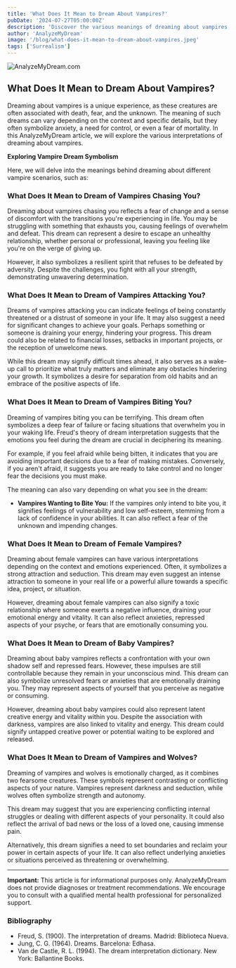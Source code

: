 ```yaml
---
title: 'What Does It Mean to Dream About Vampires?'
pubDate: '2024-07-27T05:00:00Z'
description: 'Discover the various meanings of dreaming about vampires, from stalking and attack to other symbolisms.'
author: 'AnalyzeMyDream'
image: '/blog/what-does-it-mean-to-dream-about-vampires.jpeg'
tags: ['Surrealism']
---
```


![AnalyzeMyDream.com](/blog/what-does-it-mean-to-dream-about-vampires.jpeg)

## What Does It Mean to Dream About Vampires?

Dreaming about vampires is a unique experience, as these creatures are often associated with death, fear, and the unknown. The meaning of such dreams can vary depending on the context and specific details, but they often symbolize anxiety, a need for control, or even a fear of mortality. In this AnalyzeMyDream article, we will explore the various interpretations of dreaming about vampires. 

**Exploring Vampire Dream Symbolism**

Here, we will delve into the meanings behind dreaming about different vampire scenarios, such as:

### What Does It Mean to Dream of Vampires Chasing You?

Dreaming about vampires chasing you reflects a fear of change and a sense of discomfort with the transitions you're experiencing in life. You may be struggling with something that exhausts you, causing feelings of overwhelm and defeat. This dream can represent a desire to escape an unhealthy relationship, whether personal or professional, leaving you feeling like you're on the verge of giving up. 

However, it also symbolizes a resilient spirit that refuses to be defeated by adversity. Despite the challenges, you fight with all your strength, demonstrating unwavering determination.

### What Does It Mean to Dream of Vampires Attacking You?

Dreams of vampires attacking you can indicate feelings of being constantly threatened or a distrust of someone in your life. It may also suggest a need for significant changes to achieve your goals.  Perhaps something or someone is draining your energy, hindering your progress. This dream could also be related to financial losses, setbacks in important projects, or the reception of unwelcome news. 

While this dream may signify difficult times ahead, it also serves as a wake-up call to prioritize what truly matters and eliminate any obstacles hindering your growth. It symbolizes a desire for separation from old habits and an embrace of the positive aspects of life.

### What Does It Mean to Dream of Vampires Biting You?

Dreaming of vampires biting you can be terrifying. This dream often symbolizes a deep fear of failure or facing situations that overwhelm you in your waking life. Freud's theory of dream interpretation suggests that the emotions you feel during the dream are crucial in deciphering its meaning.

For example, if you feel afraid while being bitten, it indicates that you are avoiding important decisions due to a fear of making mistakes. Conversely, if you aren't afraid, it suggests you are ready to take control and no longer fear the decisions you must make.

The meaning can also vary depending on what you see in the dream:

- **Vampires Wanting to Bite You:**  If the vampires only intend to bite you, it signifies feelings of vulnerability and low self-esteem, stemming from a lack of confidence in your abilities. It can also reflect a fear of the unknown and impending changes.

### What Does It Mean to Dream of Female Vampires?

Dreaming about female vampires can have various interpretations depending on the context and emotions experienced. Often, it symbolizes a strong attraction and seduction. This dream may even suggest an intense attraction to someone in your real life or a powerful allure towards a specific idea, project, or situation. 

However, dreaming about female vampires can also signify a toxic relationship where someone exerts a negative influence, draining your emotional energy and vitality. It can also reflect anxieties, repressed aspects of your psyche, or fears that are emotionally consuming you.

### What Does It Mean to Dream of Baby Vampires?

Dreaming about baby vampires reflects a confrontation with your own shadow self and repressed fears. However, these impulses are still controllable because they remain in your unconscious mind. This dream can also symbolize unresolved fears or anxieties that are emotionally draining you. They may represent aspects of yourself that you perceive as negative or consuming.

However, dreaming about baby vampires could also represent latent creative energy and vitality within you. Despite the association with darkness, vampires are also linked to vitality and energy. This dream could signify untapped creative power or potential waiting to be explored and released.

### What Does It Mean to Dream of Vampires and Wolves?

Dreaming of vampires and wolves is emotionally charged, as it combines two fearsome creatures. These symbols represent contrasting or conflicting aspects of your nature. Vampires represent darkness and seduction, while wolves often symbolize strength and autonomy.

This dream may suggest that you are experiencing conflicting internal struggles or dealing with different aspects of your personality. It could also reflect the arrival of bad news or the loss of a loved one, causing immense pain. 

Alternatively, this dream signifies a need to set boundaries and reclaim your power in certain aspects of your life. It can also reflect underlying anxieties or situations perceived as threatening or overwhelming.

---

**Important:** This article is for informational purposes only. AnalyzeMyDream does not provide diagnoses or treatment recommendations. We encourage you to consult with a qualified mental health professional for personalized support. 

### Bibliography

- Freud, S. (1900). The interpretation of dreams. Madrid: Biblioteca Nueva.
- Jung, C. G. (1964). Dreams. Barcelona: Edhasa.
- Van de Castle, R. L. (1994). The dream interpretation dictionary. New York: Ballantine Books.